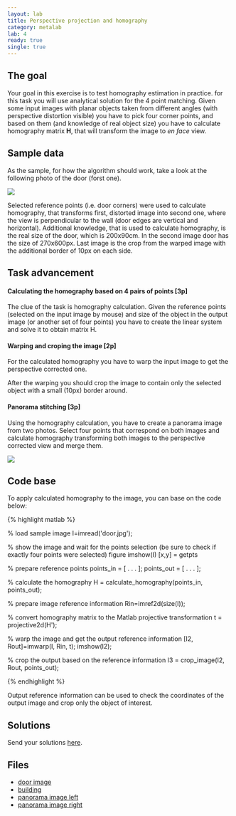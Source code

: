 ```yaml
---
layout: lab
title: Perspective projection and homography
category: metalab
lab: 4
ready: true
single: true
---
```


## The goal

Your goal in this exercise is to test homography estimation in practice.
for this task you will use analytical solution for the 4 point matching.
Given some input images with planar objects taken from different angles
(with perspective distortion visible) you have to pick four corner points,
and based on them (and knowledge of real object size) you have to calculate
homography matrix **H**, that will transform the image to *en face* view.

## Sample data

As the sample, for how the algorithm should work, take a look at the following
photo of the door (forst one).

![]({{site.baseurl}}/public/l4/door_out.jpg)

Selected reference points (i.e. door corners) were used to calculate homography,
that transforms first, distorted image into second one, where the view is 
perpendicular to the wall (door edges are vertical and horizontal). Additional
knowledge, that is used to calculate homography, is the real size of the door,
which is 200x90cm. In the second image door has the size of 270x600px.
Last image is the crop from the warped image with the additional border 
of 10px on each side.

## Task advancement

#### Calculating the homography based on 4 pairs of points [3p]

The clue of the task is homography calculation. Given the reference 
points (selected on the input image by mouse) and size of the object in the
output image (or another set of four points) you have to create the
linear system and solve it to obtain matrix H.

#### Warping and croping the image [2p]

For the calculated homography you have to warp the input image to get the 
perspective corrected one.

After the warping you should crop the image to contain only the selected 
object with a small (10px) border around.

#### Panorama stitching [3p]

Using the homography calculation, you have to create a panorama image
from two photos. Select four points that correspond on both images and
calculate homography transforming both images to the perspective corrected
view and merge them.

![]({{site.baseurl}}/public/l4/castle.jpg)

## Code base

To apply calculated homography to the image, you can base on the code below:

{% highlight matlab %}

% load sample image
I=imread('door.jpg');

% show the image and wait for the points selection (be sure to check if exactly four points were selected)
figure
imshow(I)
[x,y] = getpts

% prepare reference points
points_in = [ . . . ];
points_out = [ . . . ];

% calculate the homography
H = calculate_homography(points_in, points_out);

% prepare image reference information
Rin=imref2d(size(I));

% convert homography matrix to the Matlab projective transformation
t = projective2d(H');

% warp the image and get the output reference information
[I2, Rout]=imwarp(I, Rin, t);
imshow(I2);

% crop the output based on the reference information
I3 = crop_image(I2, Rout, points_out);

{% endhighlight %}

Output reference information can be used to check the coordinates of
the output image and crop only the object of interest.

## Solutions

Send your solutions [here](https://cloud.robotyka.ia.pw.edu.pl/index.php/s/Jx8oPyGJekabTgp).

## Files

* [door image]({{site.baseurl}}/public/l4/door.jpg)
* [building]({{site.baseurl}}/public/l4/ravenna.jpg)
* [panorama image left](http://hugin.sourceforge.net/tutorials/two-photos/974-1.jpg)
* [panorama image right](http://hugin.sourceforge.net/tutorials/two-photos/975-1.jpg)
